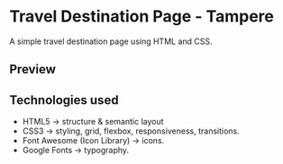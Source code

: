 # Travel Destination Page - Tampere

A simple travel destination page using HTML and CSS.

## Preview


## Technologies used 
- HTML5 → structure & semantic layout
- CSS3 → styling, grid, flexbox, responsiveness, transitions.
- Font Awesome (Icon Library) → icons.
- Google Fonts → typography.
